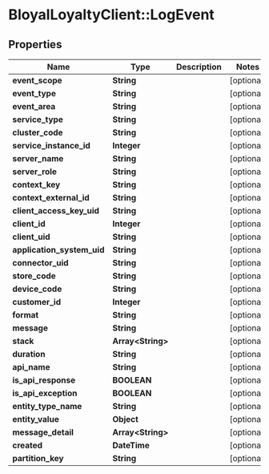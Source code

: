 # BloyalLoyaltyClient::LogEvent

## Properties
Name | Type | Description | Notes
------------ | ------------- | ------------- | -------------
**event_scope** | **String** |  | [optional] 
**event_type** | **String** |  | [optional] 
**event_area** | **String** |  | [optional] 
**service_type** | **String** |  | [optional] 
**cluster_code** | **String** |  | [optional] 
**service_instance_id** | **Integer** |  | [optional] 
**server_name** | **String** |  | [optional] 
**server_role** | **String** |  | [optional] 
**context_key** | **String** |  | [optional] 
**context_external_id** | **String** |  | [optional] 
**client_access_key_uid** | **String** |  | [optional] 
**client_id** | **Integer** |  | [optional] 
**client_uid** | **String** |  | [optional] 
**application_system_uid** | **String** |  | [optional] 
**connector_uid** | **String** |  | [optional] 
**store_code** | **String** |  | [optional] 
**device_code** | **String** |  | [optional] 
**customer_id** | **Integer** |  | [optional] 
**format** | **String** |  | [optional] 
**message** | **String** |  | [optional] 
**stack** | **Array&lt;String&gt;** |  | [optional] 
**duration** | **String** |  | [optional] 
**api_name** | **String** |  | [optional] 
**is_api_response** | **BOOLEAN** |  | [optional] 
**is_api_exception** | **BOOLEAN** |  | [optional] 
**entity_type_name** | **String** |  | [optional] 
**entity_value** | **Object** |  | [optional] 
**message_detail** | **Array&lt;String&gt;** |  | [optional] 
**created** | **DateTime** |  | [optional] 
**partition_key** | **String** |  | [optional] 

